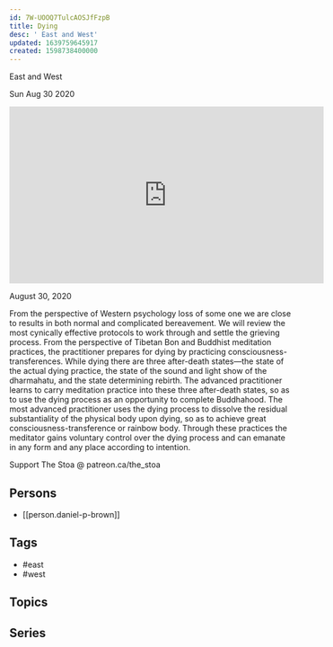 ```yaml
---
id: 7W-UOOQ7TulcAOSJfFzpB
title: Dying
desc: ' East and West'
updated: 1639759645917
created: 1598738400000
---
```



 East and West

Sun Aug 30 2020

<iframe width="560" height="315" src="https://www.youtube.com/embed/3rSheW3FoFs" title="Dying: East and West w/ Daniel P. Brown" frameborder="0" allow="accelerometer; autoplay; clipboard-write; encrypted-media; gyroscope; picture-in-picture" allowfullscreen ></iframe>

August 30, 2020

From the perspective of Western psychology loss of some one we are close to results in both normal and complicated bereavement. We will review the most cynically effective protocols to work through and settle the grieving process. From the perspective of Tibetan Bon and Buddhist meditation practices, the practitioner prepares for dying by practicing consciousness-transferences. While dying there are three after-death states—the state of the actual dying practice, the state of the sound and light show of the dharmahatu, and the state determining rebirth. The advanced practitioner learns to carry meditation practice into these three after-death states, so as to use the dying process as an opportunity to complete Buddhahood. The most advanced practitioner uses the dying process to dissolve the residual substantiality of the physical body upon dying, so as to achieve great consciousness-transference or rainbow body. Through these practices the meditator gains voluntary control over the dying process and can emanate in any form and any place according to intention.

Support The Stoa @ patreon.ca/the_stoa

## Persons

- [[person.daniel-p-brown]]

## Tags

- #east
- #west

## Topics



## Series



